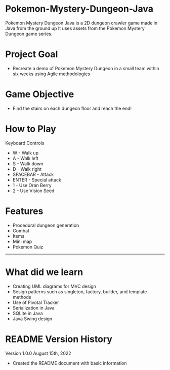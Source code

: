 # Pokemon-Mystery-Dungeon-Java
Pokemon Mystery Dungeon Java is a 2D dungeon crawler game made in Java from the ground up
It uses assets from the Pokemon Mystery Dungeon game series.

# Project Goal
* Recreate a demo of Pokemon Mystery Dungeon in a small team within six weeks using Agile methodologies 

# Game Objective
* Find the stairs on each dungeon floor and reach the end!

# How to Play
Keyboard Controls
* W - Walk up
* A - Walk left
* S - Walk down
* D - Walk right
* SPACEBAR - Attack
* ENTER - Special attack
* 1 - Use Oran Berry
* 2 - Use Vision Seed

# Features
* Procedural dungeon generation
* Combat 
* Items
* Mini map
* Pokemon Quiz

***
# What did we learn
* Creating UML diagrams for MVC design
* Sesign patterns such as singleton, factory, builder, and template methods
* Use of Pivotal Tracker
* Serialization in Java
* SQLite in Java
* Java Swing design

# README Version History
Version 1.0.0 August 15th, 2022
* Created the README document with basic information


